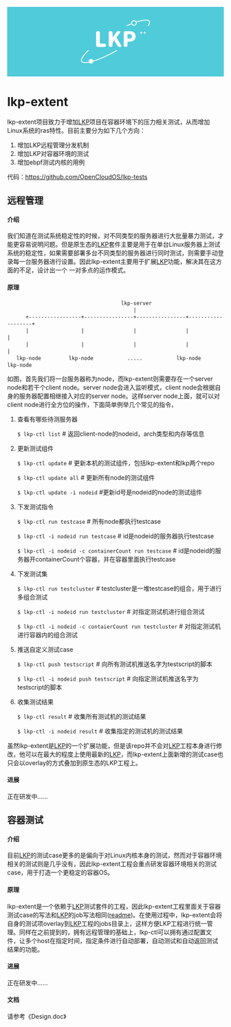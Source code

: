 ![img](images/lkp.png)

# lkp-extent
lkp-extent项目致力于增加[LKP](https://github.com/intel/lkp-tests "LKP")项目在容器环境下的压力相关测试，从而增加Linux系统的ras特性。目前主要分为如下几个方向：
1. 增加LKP远程管理分发机制
2. 增加LKP对容器环境的测试
3. 增加ebpf测试内核的用例

代码：https://github.com/OpenCloudOS/lkp-tests
## 远程管理
#### 介绍
我们知道在测试系统稳定性的时候，对不同类型的服务器进行大批量暴力测试，才能更容易说明问题。但是原生态的[LKP](https://github.com/intel/lkp-tests "LKP")套件主要是用于在单台Linux服务器上测试系统的稳定性，如果需要部署多台不同类型的服务器进行同时测试，则需要手动登录每一台服务器进行设置。因此lkp-extent主要用于扩展[LKP](https://github.com/intel/lkp-tests "LKP")功能，解决其在这方面的不足，设计出一个 一对多点的运作模式。

#### 原理
                                         lkp-server
                                             |
          +-----------------+----------------+----------------+-------------------+
          |                 |                |                |                   |
          |                 |                |                |                   |
       lkp-node         lkp-node           .....           lkp-node           lkp-node

如图，首先我们将一台服务器称为node，而lkp-extent则需要存在一个server node和若干个client node。server node会进入监听模式，client node会根据自身的服务器配置相继接入对应的server node。这样server node上面，就可以对client node进行全方位的操作，下面简单例举几个常见的指令，
 1.  查看有哪些待测服务器

      `$ lkp-ctl list` # 返回client-node的nodeid，arch类型和内存等信息

 2. 更新测试组件

    `$ lkp-ctl update` # 更新本机的测试组件，包括lkp-extent和lkp两个repo

    `$ lkp-ctl update all` # 更新所有node的测试组件

    `$ lkp-ctl update -i nodeid` #更新id号是nodeid的node的测试组件

 3. 下发测试指令

    `$ lkp-ctl run testcase` # 所有node都执行testcase

    `$ lkp-ctl -i nodeid run testcase` # id是nodeid的服务器执行testcase

    `$ lkp-ctl -i nodeid -c containerCount run testcase` # id是nodeid的服务器开containerCount个容器，并在容器里面执行testcase

 4. 下发测试集

    `$ lkp-ctl run testcluster` # testcluster是一堆testcase的组合，用于进行多组合测试

    `$ lkp-ctl -i nodeid run testcluster` # 对指定测试机进行组合测试

    `$ lkp-ctl -i nodeid -c contaierCount run testcluster` # 对指定测试机进行容器内的组合测试

 5. 推送自定义测试case

    `$ lkp-ctl push testscript` # 向所有测试机推送名字为testscript的脚本

    `$ lkp-ctl -i nodeid push testscript` # 向指定测试机推送名字为testscript的脚本

 6. 收集测试结果

    `$ lkp-ctl result` # 收集所有测试机的测试结果

    `$ lkp-ctl -i nodeid result` # 收集指定的测试机的测试结果

虽然lkp-extent是[LKP](https://github.com/intel/lkp-tests "LKP")的一个扩展功能，但是该repo并不会对[LKP](https://github.com/intel/lkp-tests "LKP")工程本身进行修改，他可以在最大的程度上使用最新的[LKP](https://github.com/intel/lkp-tests "LKP")，而lkp-extent上面新增的测试case也只会以overlay的方式叠加到原生态的LKP工程上。

#### 进展
正在研发中......

## 容器测试
#### 介绍
目前[LKP](https://github.com/intel/lkp-tests "LKP")的测试case更多的是偏向于对Linux内核本身的测试，然而对于容器环境相关的测试则是几乎没有，因此lkp-extent工程会重点研发容器环境相关的测试case，用于打造一个更稳定的容器OS。

#### 原理
lkp-extent是一个依赖于[LKP](https://github.com/intel/lkp-tests "LKP")测试套件的工程，因此lkp-extent工程里面关于容器测试case的写法和[LKP](https://github.com/intel/lkp-tests "LKP")的job写法相同([readme](https://github.com/intel/lkp-tests/blob/master/doc/add-testcase.md "how to"))。在使用过程中，lkp-extent会将自身的测试项overlay到[LKP](https://github.com/intel/lkp-tests "LKP")工程的jobs目录上，这样方便LKP工程进行统一管理。同样在之前提到的，拥有远程管理的基础上，lkp-ctl可以拥有通过配置文件，让多个host在指定时间，指定条件进行自动部署，自动测试和自动返回测试结果的功能。

#### 进展
正在研发中......

#### 文档
请参考《Design.doc》
